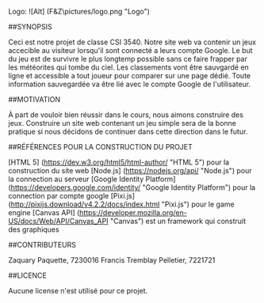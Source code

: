 Logo: ![Alt] (F&Z\pictures/logo.png "Logo")

##SYNOPSIS

Ceci est notre projet de classe CSI 3540. Notre site web va contenir un jeux accecible au visiteur lorsqu'il sont connecté a leurs compte Google.
Le but du jeu est de survivre le plus longtemp possible sans ce faire frapper par les météorites qui tombe du ciel.
Les classements vont être sauvgardé en ligne et accessible a tout joueur pour comparer sur une page dédié.
Toute information sauvegardée va être lié avec le compte Google de l'utilisateur.

##MOTIVATION

À part de vouloir bien réussir dans le cours, nous aimons construire des jeux. Construire un site web contenant un jeu simple sera de la bonne pratique si nous décidons de continuer dans cette direction dans le futur. 

##RÉFÉRENCES POUR LA CONSTRUCTION DU PROJET

[HTML 5] (https://dev.w3.org/html5/html-author/ "HTML 5") pour la construction du site web
[Node.js] (https://nodejs.org/api/ "Node.js") pour la connection au serveur 
[Google Identity Platform] (https://developers.google.com/identity/ "Google Identity Platform") pour la connection par compte google
[Pixi.js] (http://pixijs.download/v4.2.2/docs/index.html "Pixi.js") pour le game engine
[Canvas API] (https://developer.mozilla.org/en-US/docs/Web/API/Canvas_API "Canvas") est un framework qui construit des graphiques

##CONTRIBUTEURS

Zaquary Paquette, 7230016
Francis Tremblay Pelletier, 7221721

##LICENCE

Aucune license n'est utilisé pour ce projet.